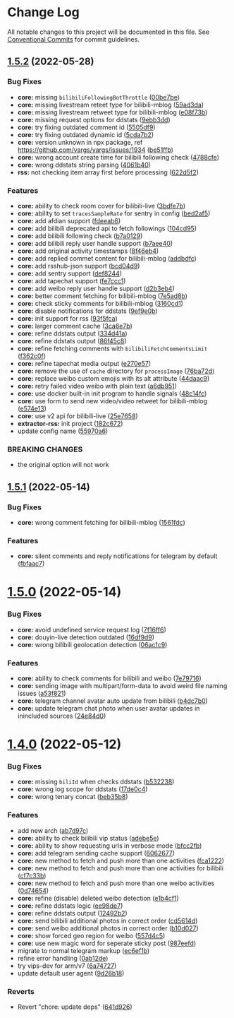 # Change Log

All notable changes to this project will be documented in this file.
See [Conventional Commits](https://conventionalcommits.org) for commit guidelines.

## [1.5.2](https://github.com/sparanoid/eop/compare/v1.5.1...v1.5.2) (2022-05-28)


### Bug Fixes

* **core:** missing `bilibiliFollowingBotThrottle` ([00be7be](https://github.com/sparanoid/eop/commit/00be7bebb6249dbe85e95c0448b81c9fe51931e8))
* **core:** missing livestream reteet type for bilibili-mblog ([59ad3da](https://github.com/sparanoid/eop/commit/59ad3dac02c3329ccd69bd69510cb46833a95fc8))
* **core:** missing livestream retweet type for bilibili-mblog ([e08f73b](https://github.com/sparanoid/eop/commit/e08f73baf009d9f9f2eb33ecd2591f530d9f743d))
* **core:** missing request options for ddstats ([9ebb3dd](https://github.com/sparanoid/eop/commit/9ebb3ddf43c5fd2f7c4b5b711256d49640954d86))
* **core:** try fixing outdated comment id ([5505df9](https://github.com/sparanoid/eop/commit/5505df9f9203cd14d53664d6d216f66f1bde2271))
* **core:** try fixing outdated dynamic id ([5cda7b2](https://github.com/sparanoid/eop/commit/5cda7b2ebe08289432199c5b515a98787b1c9206))
* **core:** version unknown in npx package, ref https://github.com/yargs/yargs/issues/1934 ([be51ffb](https://github.com/sparanoid/eop/commit/be51ffb19ca5539f63d4c1a0462d8dc212410dc2))
* **core:** wrong account create time for bilibili following check ([4788cfe](https://github.com/sparanoid/eop/commit/4788cfee2e54d1478361fbfcb2368bfa937c0206))
* **core:** wrong ddstats string parsing ([4061b40](https://github.com/sparanoid/eop/commit/4061b400303945fb18a0a09e201c7302532de105))
* **rss:** not checking item array first before processing ([622d5f2](https://github.com/sparanoid/eop/commit/622d5f281afb63bb7ac0f9285cf25c47fc26cbae))


### Features

* **core:** ability to check room cover for bilibili-live ([3bdfe7b](https://github.com/sparanoid/eop/commit/3bdfe7b1d7570aacdf0b2be1015b83019802b06d))
* **core:** ability to set `tracesSampleRate` for sentry in config ([bed2af5](https://github.com/sparanoid/eop/commit/bed2af5d1c0db9df07c7526d42816478261c3747))
* **core:** add afdian support ([fdeeab6](https://github.com/sparanoid/eop/commit/fdeeab6773064f09f2d5405344b906129b4637c4))
* **core:** add bilibili deprecated api to fetch followings ([104cd95](https://github.com/sparanoid/eop/commit/104cd9533ea5284a61631847f588c8258a818571))
* **core:** add bilibili following check ([b7a0129](https://github.com/sparanoid/eop/commit/b7a012964ba92e706c4dddc4a978943bf8274e84))
* **core:** add bilibili reply user handle support ([b7aee40](https://github.com/sparanoid/eop/commit/b7aee40caf97a0e0341cbb93ce86bd5d0efb2375))
* **core:** add original activity timestamps ([8f46eb4](https://github.com/sparanoid/eop/commit/8f46eb4d95e31c2d2bd4b5159d3f07ce6712cdf1))
* **core:** add replied commet content for bilibili-mblog ([addbdfc](https://github.com/sparanoid/eop/commit/addbdfc3410d22c60cb82d316a829528556f1ce6))
* **core:** add rsshub-json support ([bcd04d9](https://github.com/sparanoid/eop/commit/bcd04d996e19dc34e47e2854f3efa65e452d1442))
* **core:** add sentry support ([def8244](https://github.com/sparanoid/eop/commit/def82444b1b3beb94ffb701004566d8f0ba2c4b9))
* **core:** add tapechat support ([fe7ccc1](https://github.com/sparanoid/eop/commit/fe7ccc1691969d11f8884039d6c0516a0f5a6fab))
* **core:** add weibo reply user handle support ([d2b3eb4](https://github.com/sparanoid/eop/commit/d2b3eb455a2036a6ef4fcada96931c776cfbebef))
* **core:** better comment fetching for bilibili-mblog ([7e5ad8b](https://github.com/sparanoid/eop/commit/7e5ad8b7708348b01a803c4a6ba3a453a0e79ff0))
* **core:** check sticky comments for bilibili-mblog ([3160cd1](https://github.com/sparanoid/eop/commit/3160cd102d62078345108a6b28fd877f30d8b7de))
* **core:** disable notifications for ddstats ([9ef9e0b](https://github.com/sparanoid/eop/commit/9ef9e0b4053149cce2d423fe11fad7e1178ffe87))
* **core:** init support for rss ([93f5fca](https://github.com/sparanoid/eop/commit/93f5fca339dccc29c3d6041853e866af7b0dec91))
* **core:** larger comment cache ([3ca6e7b](https://github.com/sparanoid/eop/commit/3ca6e7b1a4fed377e23cf1bb09d332ce988a676a))
* **core:** refine ddstats output ([334d41a](https://github.com/sparanoid/eop/commit/334d41a16db4bfcafa2c77d4e32c17001a2455f1))
* **core:** refine ddstats output ([86f45c8](https://github.com/sparanoid/eop/commit/86f45c874a0bf6bae422b31c763b4ca5a2b5fb6b))
* **core:** refine fetching comments with `bilibiliFetchCommentsLimit` ([f362c0f](https://github.com/sparanoid/eop/commit/f362c0f9b84363edbc95bfc6f71126aa71802b6c))
* **core:** refine tapechat media output ([e270e57](https://github.com/sparanoid/eop/commit/e270e57901538f9d53092fcea20f915eb02e8d05))
* **core:** remove the use of `cache` directory for `processImage` ([76ba72d](https://github.com/sparanoid/eop/commit/76ba72d9848cffcbbd734092dbe71b72b83d586a))
* **core:** replace weibo custom emojis with its alt attribute ([44daac9](https://github.com/sparanoid/eop/commit/44daac9eee8dfb843cc4b442da8a91f022fce937))
* **core:** retry failed video weibo with plain text ([a6db951](https://github.com/sparanoid/eop/commit/a6db9510a17b28cde05188273a00df72e3534927))
* **core:** use docker built-in init program to handle signals ([48c14fc](https://github.com/sparanoid/eop/commit/48c14fc9af3287f12971602c59444043cca6b444))
* **core:** use form to send new video/video retweet for bilibili-mblog ([e574e13](https://github.com/sparanoid/eop/commit/e574e13a6f46cd13b57d309b942cca78cfd18010))
* **core:** use v2 api for bilibili-live ([25e7658](https://github.com/sparanoid/eop/commit/25e765804fbd8d4ecfb9f2b00ee65217c8e19ada))
* **extractor-rss:** init project ([182c672](https://github.com/sparanoid/eop/commit/182c67258701873ecafb0df3c87a020d8aec0eee))
* update config name ([55970a6](https://github.com/sparanoid/eop/commit/55970a60b3e27f4cf33ff2c7455e937d32fc80fc))


### BREAKING CHANGES

* the original option will not work





## [1.5.1](https://github.com/sparanoid/eop/compare/v1.5.0...v1.5.1) (2022-05-14)


### Bug Fixes

* **core:** wrong comment fetching for bilibili-mblog ([1561fdc](https://github.com/sparanoid/eop/commit/1561fdcdc0b0ad0b2794e3745d04d64ed3d376a2))


### Features

* **core:** silent comments and reply notifications for telegram by default ([fbfaac7](https://github.com/sparanoid/eop/commit/fbfaac75a9fc57c7137fa544046022addeb7c227))





# [1.5.0](https://github.com/sparanoid/eop/compare/v1.4.0...v1.5.0) (2022-05-14)


### Bug Fixes

* **core:** avoid undefined service request log ([7f16ff6](https://github.com/sparanoid/eop/commit/7f16ff6ed3d783c5a814a9e2ae4cf8cfc293addd))
* **core:** douyin-live detection outdated ([16df9d9](https://github.com/sparanoid/eop/commit/16df9d993b3236a98150a82dc069537242c38689))
* **core:** wrong bilibili geolocation detection ([06ac1c9](https://github.com/sparanoid/eop/commit/06ac1c9eceb9a8e6286f1b3482e75d69c7b16ff3))


### Features

* **core:** ability to check comments for bilibili and weibo ([7e79716](https://github.com/sparanoid/eop/commit/7e797169b2a5402ae8b1c100bcda5248436d1902))
* **core:** sending image with multipart/form-data to avoid weird file naming issues ([a53f821](https://github.com/sparanoid/eop/commit/a53f82146c62de997409504f361af964e49295d4))
* **core:** telegram channel avatar auto update from bilibili ([b4dc7b0](https://github.com/sparanoid/eop/commit/b4dc7b026d3d3ca819449cc1acc3aa86ee30af86))
* **core:** update telegram chat photo when user avatar updates in inincluded sources ([24e84d0](https://github.com/sparanoid/eop/commit/24e84d0fca55c7451537ebe60d2e0fec44e01c83))





# [1.4.0](https://github.com/sparanoid/eop/compare/v1.3.2...v1.4.0) (2022-05-12)


### Bug Fixes

* **core:** missing `biliId` when checks ddstats ([b532238](https://github.com/sparanoid/eop/commit/b5322381f4697f8d0f64e4491b7cbfbd3c6a9261))
* **core:** wrong log scope for ddstats ([17de0c4](https://github.com/sparanoid/eop/commit/17de0c4aca98421f067e8d748206a6005e4cb539))
* **core:** wrong tenary concat ([beb35b8](https://github.com/sparanoid/eop/commit/beb35b8761b708e1f463c42715a95e2aa2ad8f25))


### Features

* add new arch ([ab7d97c](https://github.com/sparanoid/eop/commit/ab7d97c169617d1a1a39b655216a05f5a71a4f3d))
* **core:** ability to check bilibili vip status ([adebe5e](https://github.com/sparanoid/eop/commit/adebe5e6d3a676dc475e5c589225c6939210c630))
* **core:** ability to show requesting urls in verbose mode ([bfcc2fb](https://github.com/sparanoid/eop/commit/bfcc2fbbcd3b2b120bfd35d763917803fd8c5a47))
* **core:** add telegram sending cache support ([6062677](https://github.com/sparanoid/eop/commit/6062677b28f73aa9ec6fe00d1b367bc97f1da5e0))
* **core:** new method to fetch and push more than one activities ([fca1222](https://github.com/sparanoid/eop/commit/fca122227a97288e562fef1a92102fc3a71cdc75))
* **core:** new method to fetch and push more than one activities for bilibili ([cf7c33b](https://github.com/sparanoid/eop/commit/cf7c33be1a0e61c472e95d9a80c83a6d3bbb3369))
* **core:** new method to fetch and push more than one weibo activities ([0d74654](https://github.com/sparanoid/eop/commit/0d746540939c085a6398930a061f7098b01da5fc))
* **core:** refine (disable) deleted weibo detection ([e1b4cf1](https://github.com/sparanoid/eop/commit/e1b4cf100f186e74e80e4b1f11aa6d3b47d2d99c))
* **core:** refine ddstats logic ([ee98de7](https://github.com/sparanoid/eop/commit/ee98de7eeee831018938723711aabfdad971dc5c))
* **core:** refine ddstats output ([12492b2](https://github.com/sparanoid/eop/commit/12492b2e975c7c2275e17daf7f4a2c9a30576d03))
* **core:** send bilibili additional photos in correct order ([cd5614d](https://github.com/sparanoid/eop/commit/cd5614d5dbbed278febc459df18485bd71d60ded))
* **core:** send weibo additional photos in correct order ([b10d027](https://github.com/sparanoid/eop/commit/b10d0271c28374d1c74c77191458ae25ded9bb9d))
* **core:** show forced geo region for weibo ([557d4c5](https://github.com/sparanoid/eop/commit/557d4c5fff07becbc27bdc1b87de9bf099a27f0f))
* **core:** use new magic word for seperate sticky post ([987eefd](https://github.com/sparanoid/eop/commit/987eefd229632a6518096f394f7b1ea5e05548cd))
* migrate to normal telegram markup ([ec6ef1b](https://github.com/sparanoid/eop/commit/ec6ef1b1a6e686271015142205e97635366e27e9))
* refine error handling ([0ab12de](https://github.com/sparanoid/eop/commit/0ab12de26b710206ac662e2d1713b23740bb9d1e))
* try vips-dev for arm/v7 ([6a74727](https://github.com/sparanoid/eop/commit/6a74727f4646a260f2878da5856b87142516ab0b))
* update default user agent ([9d26b18](https://github.com/sparanoid/eop/commit/9d26b18375c558073ff7c7875f6f2125175edf29))


### Reverts

* Revert "chore: update deps" ([641d926](https://github.com/sparanoid/eop/commit/641d926e6cca1f82dbacd2d8708954ea93d5f4c6))
